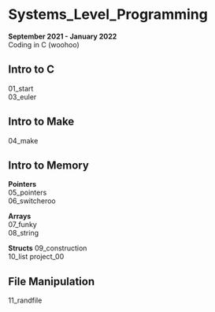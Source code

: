 # Systems_Level_Programming
**September 2021 - January 2022**  
Coding in C (woohoo)
## Intro to C
01_start  
03_euler  
## Intro to Make
04_make  
## Intro to Memory
**Pointers**  
05_pointers  
06_switcheroo  

**Arrays**  
07_funky  
08_string  

**Structs**
09_construction  
10_list
project_00
## File Manipulation
11_randfile  
